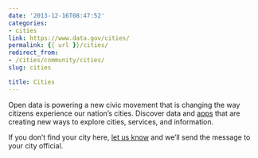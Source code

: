 ```yaml
---
date: '2013-12-16T08:47:52'
categories:
- cities
link: https://www.data.gov/cities/
permalink: {{ url }}/cities/
redirect_from:
- /cities/community/cities/
slug: cities

title: Cities 
---
```


Open data is powering a new civic movement that is changing the way citizens experience our nation’s cities. Discover data and [apps](../../cities/city-apps) that are creating new ways to explore cities, services, and information.

If you don’t find your city here, [let us know](http://www.data.gov/contact) and we’ll send the message to your city official.

